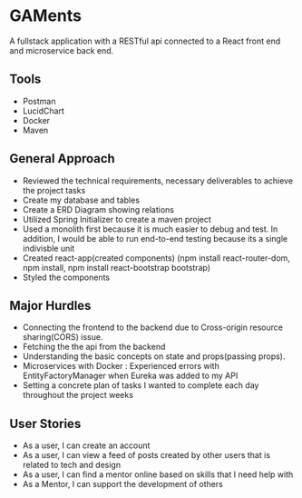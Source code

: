# GAMents

A fullstack application with a RESTful api connected to a React front end and microservice back end.

## Tools

* Postman
* LucidChart
* Docker
* Maven

## General Approach 

* Reviewed the technical requirements, necessary deliverables to achieve the project tasks
* Create my database and tables
* Create a ERD Diagram showing relations
* Utilized Spring Initializer to create a maven project 
* Used a monolith first because it is much easier to debug and test. In addition, I would be able to run end-to-end testing because its a single indivisble unit
* Created react-app(created components) (npm install react-router-dom, npm install, npm install react-bootstrap bootstrap)
* Styled the components


## Major Hurdles
* Connecting the frontend to the backend due to Cross-origin resource sharing(CORS) issue.
* Fetching the the api from the backend
* Understanding the basic concepts on state and props(passing props). 
* Microservices with Docker : Experienced errors with EntityFactoryManager when Eureka was added to my API
* Setting a concrete plan of tasks I wanted to complete each day throughout the project weeks


## User Stories
* As a user, I can create an account
* As a user, I can view a feed of posts created by other users that is related to tech and design
* As a user, I can find a mentor online based on skills that I need help with
* As a Mentor, I can support the development of others
